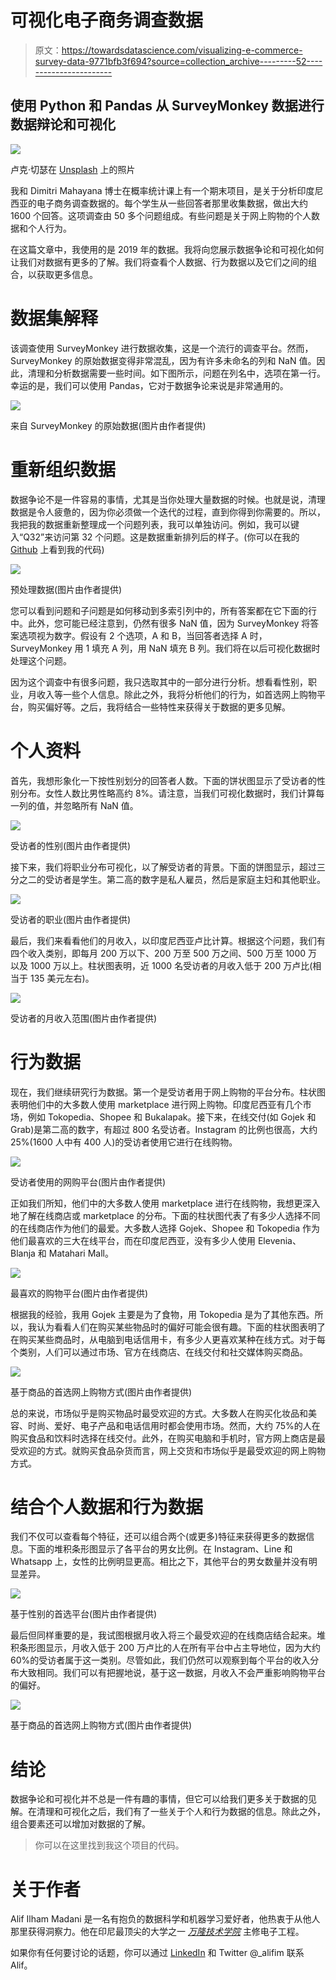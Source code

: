 # 可视化电子商务调查数据

> 原文：<https://towardsdatascience.com/visualizing-e-commerce-survey-data-9771bfb3f694?source=collection_archive---------52----------------------->

## 使用 Python 和 Pandas 从 SurveyMonkey 数据进行数据辩论和可视化

![](img/e8ffde073452c3cb8078a8f445c5699a.png)

卢克·切瑟在 [Unsplash](https://unsplash.com?utm_source=medium&utm_medium=referral) 上的照片

我和 Dimitri Mahayana 博士在概率统计课上有一个期末项目，是关于分析印度尼西亚的电子商务调查数据的。每个学生从一些回答者那里收集数据，做出大约 1600 个回答。这项调查由 50 多个问题组成。有些问题是关于网上购物的个人数据和个人行为。

在这篇文章中，我使用的是 2019 年的数据。我将向您展示数据争论和可视化如何让我们对数据有更多的了解。我们将查看个人数据、行为数据以及它们之间的组合，以获取更多信息。

# 数据集解释

该调查使用 SurveyMonkey 进行数据收集，这是一个流行的调查平台。然而，SurveyMonkey 的原始数据变得非常混乱，因为有许多未命名的列和 NaN 值。因此，清理和分析数据需要一些时间。如下图所示，问题在列名中，选项在第一行。幸运的是，我们可以使用 Pandas，它对于数据争论来说是非常通用的。

![](img/78ebcadc0373689a50afe6a32cbaad6b.png)

来自 SurveyMonkey 的原始数据(图片由作者提供)

# 重新组织数据

数据争论不是一件容易的事情，尤其是当你处理大量数据的时候。也就是说，清理数据是令人疲惫的，因为你必须做一个迭代的过程，直到你得到你需要的。所以，我把我的数据重新整理成一个问题列表，我可以单独访问。例如，我可以键入“Q32”来访问第 32 个问题。这是数据重新排列后的样子。(你可以在我的 [Github](https://github.com/alifim/E-Commerce-Survey) 上看到我的代码)

![](img/efb8d0a9771ba77d29979dd1c9ebdfaf.png)

预处理数据(图片由作者提供)

您可以看到问题和子问题是如何移动到多索引列中的，所有答案都在它下面的行中。此外，您可能已经注意到，仍然有很多 NaN 值，因为 SurveyMonkey 将答案选项视为数字。假设有 2 个选项，A 和 B，当回答者选择 A 时，SurveyMonkey 用 1 填充 A 列，用 NaN 填充 B 列。我们将在以后可视化数据时处理这个问题。

因为这个调查中有很多问题，我只选取其中的一部分进行分析。想看看性别，职业，月收入等一些个人信息。除此之外，我将分析他们的行为，如首选网上购物平台，购买偏好等。之后，我将结合一些特性来获得关于数据的更多见解。

# 个人资料

首先，我想形象化一下按性别划分的回答者人数。下面的饼状图显示了受访者的性别分布。女性人数比男性略高约 8%。请注意，当我们可视化数据时，我们计算每一列的值，并忽略所有 NaN 值。

![](img/38419a21188c5dd0fdeb13a3c14dde14.png)

受访者的性别(图片由作者提供)

接下来，我们将职业分布可视化，以了解受访者的背景。下面的饼图显示，超过三分之二的受访者是学生。第二高的数字是私人雇员，然后是家庭主妇和其他职业。

![](img/e5b75b31867414199ef88fd4d62731e6.png)

受访者的职业(图片由作者提供)

最后，我们来看看他们的月收入，以印度尼西亚卢比计算。根据这个问题，我们有四个收入类别，即每月 200 万以下、200 万至 500 万之间、500 万至 1000 万以及 1000 万以上。柱状图表明，近 1000 名受访者的月收入低于 200 万卢比(相当于 135 美元左右)。

![](img/da6c03d1b49d51a6c434ba9514a31dbc.png)

受访者的月收入范围(图片由作者提供)

# 行为数据

现在，我们继续研究行为数据。第一个是受访者用于网上购物的平台分布。柱状图表明他们中的大多数人使用 marketplace 进行网上购物。印度尼西亚有几个市场，例如 Tokopedia、Shopee 和 Bukalapak。接下来，在线交付(如 Gojek 和 Grab)是第二高的数字，有超过 800 名受访者。Instagram 的比例也很高，大约 25%(1600 人中有 400 人)的受访者使用它进行在线购物。

![](img/a7e76c41ab785264c79e50f7df52adaf.png)

受访者使用的网购平台(图片由作者提供)

正如我们所知，他们中的大多数人使用 marketplace 进行在线购物，我想更深入地了解在线商店或 marketplace 的分布。下面的柱状图代表了有多少人选择不同的在线商店作为他们的最爱。大多数人选择 Gojek、Shopee 和 Tokopedia 作为他们最喜欢的三大在线平台，而在印度尼西亚，没有多少人使用 Elevenia、Blanja 和 Matahari Mall。

![](img/5198d9ad75481d4d0bdebc1ff36ca668.png)

最喜欢的购物平台(图片由作者提供)

根据我的经验，我用 Gojek 主要是为了食物，用 Tokopedia 是为了其他东西。所以，我认为看看人们在购买某些物品时的偏好可能会很有趣。下面的柱状图表明了在购买某些商品时，从电脑到电话信用卡，有多少人更喜欢某种在线方式。对于每个类别，人们可以通过市场、官方在线商店、在线交付和社交媒体购买商品。

![](img/15a2d6cd58a66913c104b7b111b4e22b.png)

基于商品的首选网上购物方式(图片由作者提供)

总的来说，市场似乎是购买物品时最受欢迎的方式。大多数人在购买化妆品和美容、时尚、爱好、电子产品和电话信用时都会使用市场。然而，大约 75%的人在购买食品和饮料时选择在线交付。此外，在购买电脑和手机时，官方网上商店是最受欢迎的方式。就购买食品杂货而言，网上交货和市场似乎是最受欢迎的网上购物方式。

# 结合个人数据和行为数据

我们不仅可以查看每个特征，还可以组合两个(或更多)特征来获得更多的数据信息。下面的堆积条形图显示了各平台的男女比例。在 Instagram、Line 和 Whatsapp 上，女性的比例明显更高。相比之下，其他平台的男女数量并没有明显差异。

![](img/486e7deb307bbb673db4ce916c4ca487.png)

基于性别的首选平台(图片由作者提供)

最后但同样重要的是，我试图根据月收入将三个最受欢迎的在线商店结合起来。堆积条形图显示，月收入低于 200 万卢比的人在所有平台中占主导地位，因为大约 60%的受访者属于这一类别。尽管如此，我们仍然可以观察到每个平台的收入分布大致相同。我们可以有把握地说，基于这一数据，月收入不会严重影响购物平台的偏好。

![](img/f12951906b07909bdbce52c3f89efcb8.png)

基于商品的首选网上购物方式(图片由作者提供)

# 结论

数据争论和可视化并不总是一件有趣的事情，但它可以给我们更多关于数据的见解。在清理和可视化之后，我们有了一些关于个人和行为数据的信息。除此之外，组合要素还可以增加对数据的了解。

> 你可以在这里找到我这个项目的代码。

# 关于作者

Alif Ilham Madani 是一名有抱负的数据科学和机器学习爱好者，他热衷于从他人那里获得洞察力。他在印尼最顶尖的大学之一 [*万隆技术学院*](https://www.itb.ac.id/) 主修电子工程。

如果你有任何要讨论的话题，你可以通过 [LinkedIn](https://www.linkedin.com/in/alif-ilham-madani/) 和 Twitter @_alifim 联系 Alif。